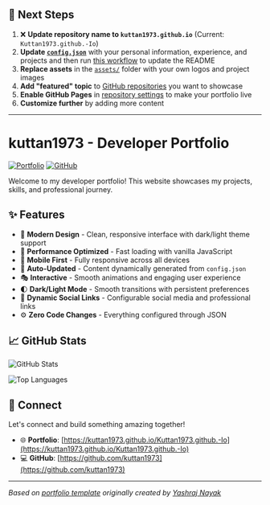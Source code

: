 ## 🚀 Next Steps

1. ❌ **Update repository name to `kuttan1973.github.io`** (Current: `Kuttan1973.github.-Io`)
2. **Update [`config.json`](https://github.com/kuttan1973/Kuttan1973.github.-Io/blob/main/config.json)** with your personal information, experience, and projects and then run [this workflow](https://github.com/kuttan1973/Kuttan1973.github.-Io/actions/workflows/update-readme.yml) to update the README
3. **Replace assets** in the [`assets/`](https://github.com/kuttan1973/Kuttan1973.github.-Io/tree/main/assets/) folder with your own logos and project images
4. **Add "featured" topic** to [GitHub repositories](https://github.com/kuttan1973?tab=repositories) you want to showcase
5. **Enable GitHub Pages** in [repository settings](https://github.com/kuttan1973/Kuttan1973.github.-Io/settings/pages) to make your portfolio live
6. **Customize further** by adding more content

---

# kuttan1973 - Developer Portfolio

<div align="left">
  
[![Portfolio](https://img.shields.io/badge/🌐_Visit_Portfolio-Live-brightgreen?style=for-the-badge)](https://kuttan1973.github.io/Kuttan1973.github.-Io)
[![GitHub](https://img.shields.io/badge/GitHub-Profile-181717?style=for-the-badge&logo=github)](https://github.com/kuttan1973)

</div>

Welcome to my developer portfolio! This website showcases my projects, skills, and professional journey.

## ✨ Features

- 🎨 **Modern Design** - Clean, responsive interface with dark/light theme support
- 🚀 **Performance Optimized** - Fast loading with vanilla JavaScript
- 📱 **Mobile First** - Fully responsive across all devices
- 🔄 **Auto-Updated** - Content dynamically generated from `config.json`
- 🎭 **Interactive** - Smooth animations and engaging user experience
- 🌓 **Dark/Light Mode** - Smooth transitions with persistent preferences
- 🔗 **Dynamic Social Links** - Configurable social media and professional links
- ⚙️ **Zero Code Changes** - Everything configured through JSON

## 📈 GitHub Stats

<div align="left">

![GitHub Stats](https://github-readme-stats.vercel.app/api?username=kuttan1973&theme=dark&hide_border=true&include_all_commits=true&count_private=true)

![Top Languages](https://github-readme-stats.vercel.app/api/top-langs/?username=kuttan1973&theme=dark&hide_border=true&include_all_commits=true&count_private=true&layout=compact)

</div>

## 🤝 Connect

Let's connect and build something amazing together!

- 🌐 **Portfolio**: [https://kuttan1973.github.io/Kuttan1973.github.-Io](https://kuttan1973.github.io/Kuttan1973.github.-Io)
- 💻 **GitHub**: [https://github.com/kuttan1973](https://github.com/kuttan1973)

---

*Based on [portfolio template](https://github.com/yashrajnayak/developer-portfolio) originally created by [Yashraj Nayak](https://github.com/yashrajnayak)*